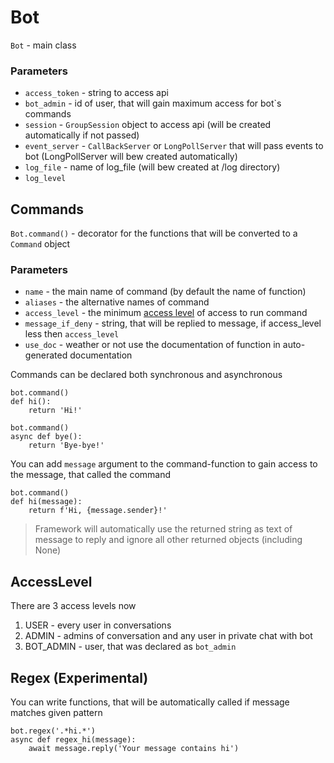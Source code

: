# Bot

`Bot` - main class

### Parameters

- `access_token` - string to access api
- `bot_admin` - id of user, that will gain maximum access for bot`s commands
- `session` - `GroupSession` object to access api (will be created automatically if not passed)
- `event_server` - `CallBackServer` or `LongPollServer` that will pass events to bot (LongPollServer will bew created
  automatically)
- `log_file` - name of log_file (will bew created at /log directory)
- `log_level`

## Commands

`Bot.command()` - decorator for the functions that will be converted to a `Command` object

### Parameters

- `name` - the main name of command (by default the name of function)
- `aliases` - the alternative names of command
- `access_level` - the minimum [access level](#AccessLevel) of access to run command
- `message_if_deny` - string, that will be replied to message, if access_level less then `access_level`
- `use_doc` - weather or not use the documentation of function in auto-generated documentation

Commands can be declared both synchronous and asynchronous

    bot.command()
    def hi():
        return 'Hi!'

    bot.command()
    async def bye():
        return 'Bye-bye!'

You can add `message` argument to the command-function to gain access to the message, that called the command

    bot.command()
    def hi(message):
        return f'Hi, {message.sender}!'


> Framework will automatically use the returned string as text of message to reply and ignore all other returned objects (including None)

## AccessLevel

There are 3 access levels now

1. USER - every user in conversations
2. ADMIN - admins of conversation and any user in private chat with bot
3. BOT_ADMIN - user, that was declared as `bot_admin`

## Regex (Experimental)

You can write functions, that will be automatically called if message matches given pattern

    bot.regex('.*hi.*')
    async def regex_hi(message):
        await message.reply('Your message contains hi')